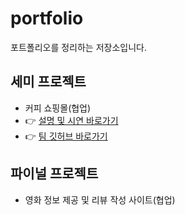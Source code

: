 # portfolio
포트폴리오를 정리하는 저장소입니다.
## 세미 프로젝트
- 커피 쇼핑몰(협업)
- 👉 [설명 및 시연 바로가기](https://github.com/geniushyeon/portfolio/tree/main/kh-semiproject)
- 👉 [팀 깃허브 바로가기](https://github.com/geniushyeon/kh-semiproject)
## 파이널 프로젝트
- 영화 정보 제공 및 리뷰 작성 사이트(협업)